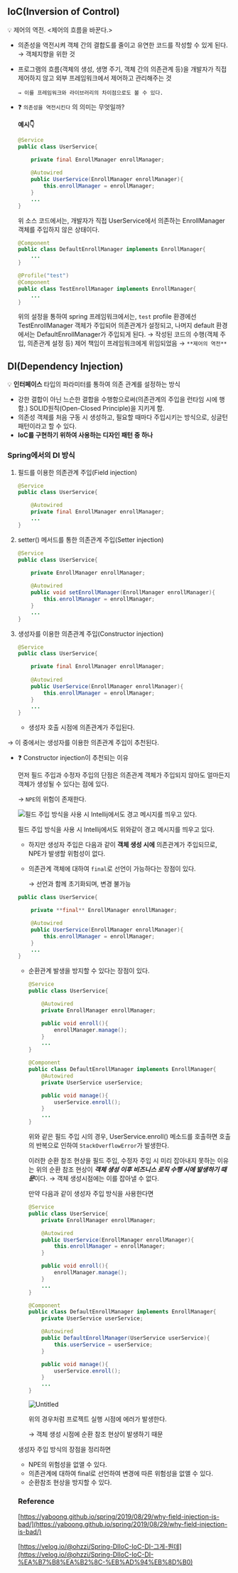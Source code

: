 ## IoC(Inversion of Control)

<aside>
  
💡 제어의 역전.  <제어의 흐름을 바꾼다.>

</aside>

- 의존성을 역전시켜 객체 간의 결합도를 줄이고 유연한 코드를 작성할 수 있게 된다. → 객체지향을 위한 것
- 프로그램의 흐름(객체의 생성, 생명 주기, 객체 간의 의존관계 등)을 개발자가 직접 제어하지 않고 외부 프레임워크에서 제어하고 관리해주는 것
    
      → 이를 프레임워크와 라이브러리의 차이점으로도 볼 수 있다.
    
- ❓ `의존성을 역전시킨다` 의 의미는 무엇일까?
    
    **예시👇**
    
    ```java
    @Service
    public class UserService{
    
    	private final EnrollManager enrollManager;
    	
    	@Autowired
    	public UserService(EnrollManager enrollManager){
    		this.enrollManager = enrollManager;
    	}
    	...
    }
    ```
    
    위 소스 코드에서는, 개발자가 직접 UserService에서 의존하는 EnrollManager 객체를 주입하지 않은 상태이다.
    
    ```java
    @Component
    public class DefaultEnrollManager implements EnrollManager{
    	...
    }
    
    @Profile("test")
    @Component
    public class TestEnrollManager implements EnrollManager{
    	...
    }
    ```
    
    위의 설정을 통하여 spring 프레임워크에서는, `test` profile 환경에선 TestEnrollManager 객체가 주입되어 의존관계가 설정되고, 나머지 default 환경에서는 DefaultEnrollManager가 주입되게 된다. → 작성된 코드의 수행(객체 주입, 의존관계 설정 등) 제어 책임이 프레임워크에게 위임되었음 → `**제어의 역전**`
    

## DI(Dependency Injection)

<aside>
  
💡 **인터페이스** 타입의 파라미터를 통하여 의존 관계를 설정하는 방식

</aside>

- 강한 결합이 아닌 느슨한 결합을 수행함으로써(의존관계의 주입을 런타임 시에 행함.) SOLID원칙(Open-Closed Principle)을 지키게 함.
- 의존성 객체를 처음 구동 시 생성하고, 필요할 때마다 주입시키는 방식으로, 싱글턴 패턴이라고 할 수 있다.
- **IoC를 구현하기 위하여 사용하는 디자인 패턴 중 하나**

### Spring에서의 DI 방식

1. 필드를 이용한 의존관계 주입(Field injection)
    
    ```java
    @Service
    public class UserService{
    
    	@Autowired
    	private final EnrollManager enrollManager;
    	...
    }
    ```
    
2. setter() 메서드를 통한 의존관계 주입(Setter injection)
    
    ```java
    @Service
    public class UserService{
    
    	private EnrollManager enrollManager;
    	
    	@Autowired
    	public void setEnrollManager(EnrollManager enrollManager){
    		this.enrollManager = enrollManager;
    	}
    	...
    }
    ```
    
3. 생성자를 이용한 의존관계 주입(Constructor injection)
    
    ```java
    @Service
    public class UserService{
    
    	private final EnrollManager enrollManager;
    	
    	@Autowired
    	public UserService(EnrollManager enrollManager){
    		this.enrollManager = enrollManager;
    	}
    	...
    }
    ```
    
    - 생성자 호출 시점에 의존관계가 주입된다.

→ 이 중에서는 생성자를 이용한 의존관계 주입이 추천된다.

- ❓ Constructor injection이 추천되는 이유
    
    먼저 필드 주입과 수정자 주입의 단점은 의존관계 객체가 주입되지 않아도 얼마든지 객체가 생성될 수 있다는 점에 있다.
    
    → `NPE`의 위험이 존재한다.
    
    ![필드 주입 방식을 사용 시 Intellij에서도 경고 메시지를 띄우고 있다.](https://s3.us-west-2.amazonaws.com/secure.notion-static.com/1801ff53-e548-4c5f-af80-e18b82d37a9e/Untitled.png?X-Amz-Algorithm=AWS4-HMAC-SHA256&X-Amz-Content-Sha256=UNSIGNED-PAYLOAD&X-Amz-Credential=AKIAT73L2G45EIPT3X45%2F20221118%2Fus-west-2%2Fs3%2Faws4_request&X-Amz-Date=20221118T070835Z&X-Amz-Expires=86400&X-Amz-Signature=a61cb3ba33f40dd10a6ad229c716180b526a455f1696b408b3d40a6796c5f12e&X-Amz-SignedHeaders=host&response-content-disposition=filename%3D%22Untitled.png%22&x-id=GetObject)
      
  
    필드 주입 방식을 사용 시 Intellij에서도 위와같이 경고 메시지를 띄우고 있다.
    
    - 하지만 생성자 주입은 다음과 같이 **객체 생성 시에** 의존관계가 주입되므로, NPE가 발생할 위험성이 없다.
    - 의존관계 객체에 대하여 `final`로 선언이 가능하다는 장점이 있다.
        
        → 선언과 함께 초기화되며, 변경 불가능
        
    
    ```java
    public class UserService{
    
    	private **final** EnrollManager enrollManager;
    
    	@Autowired
    	public UserService(EnrollManager enrollManager){
    		this.enrollManager = enrollManager;
    	}
    	...
    }
    ```
    
    - 순환관계 발생을 방지할 수 있다는 장점이 있다.
        
        ```java
        @Service
        public class UserService{
        
        	@Autowired
        	private EnrollManager enrollManager;
        
        	public void enroll(){
        		enrollManager.manage();	
        	}
        	...
        }
        
        @Component
        public class DefaultEnrollManager implements EnrollManager{
        	@Autowired
        	private UserService userService;
        
        	public void manage(){
        		userService.enroll();
        	}
        	...
        }
        ```
        
        위와 같은 필드 주입 시의 경우, UserService.enroll() 메소드를 호출하면 호출의 반복으로 인하여 `StackOverflowError`가 발생한다.
        
        이러한 순환 참조 현상을 필드 주입, 수정자 주입 시 미리 잡아내지 못하는 이유는 위의 순환 참조 현상이 ***객체 생성 이후 비즈니스 로직 수행 시에 발생하기 때문***이다. → 객체 생성시점에는 이를 잡아낼 수 없다.
        
        만약 다음과 같이 생성자 주입 방식을 사용한다면
        
        ```java
        @Service
        public class UserService{
        	private EnrollManager enrollManager;
        
        	@Autowired
        	public UserService(EnrollManager enrollManager){
        		this.enrollManager = enrollManager;
        	}
        
        	public void enroll(){
        		enrollManager.manage();	
        	}
        	...
        }
        
        @Component
        public class DefaultEnrollManager implements EnrollManager{
        	private UserService userService;
        
        	@Autowired
        	public DefaultEnrollManager(UserService userService){
        		this.userService = userService;
        	}
        
        	public void manage(){
        		userService.enroll();
        	}
        	...
        }
        ```
        
        ![Untitled](https://s3.us-west-2.amazonaws.com/secure.notion-static.com/9d7f2b2c-6468-4818-8230-d5530ac3243e/Untitled.png?X-Amz-Algorithm=AWS4-HMAC-SHA256&X-Amz-Content-Sha256=UNSIGNED-PAYLOAD&X-Amz-Credential=AKIAT73L2G45EIPT3X45%2F20221118%2Fus-west-2%2Fs3%2Faws4_request&X-Amz-Date=20221118T071043Z&X-Amz-Expires=86400&X-Amz-Signature=d2bbba5254aca2f321dc490ee7179639366a7e0818647cb0670b463ee3ddc17f&X-Amz-SignedHeaders=host&response-content-disposition=filename%3D%22Untitled.png%22&x-id=GetObject)
        
        위의 경우처럼 프로젝트 실행 시점에 에러가 발생한다.
        
        → 객체 생성 시점에 순환 참조 현상이 발생하기 때문
        
    
    생성자 주입 방식의 장점을 정리하면
    
    - NPE의 위험성을 없앨 수 있다.
    - 의존관계에 대하여 final로 선언하여 변경에 따른 위험성을 없앨 수 있다.
    - 순환참조 현상을 방지할 수 있다.
    
    ### Reference
    
    [https://yaboong.github.io/spring/2019/08/29/why-field-injection-is-bad/](https://yaboong.github.io/spring/2019/08/29/why-field-injection-is-bad/)
    
    [https://velog.io/@ohzzi/Spring-DIIoC-IoC-DI-그게-뭔데](https://velog.io/@ohzzi/Spring-DIIoC-IoC-DI-%EA%B7%B8%EA%B2%8C-%EB%AD%94%EB%8D%B0)
